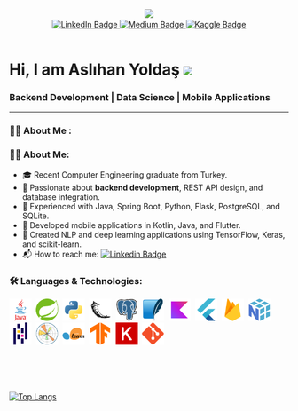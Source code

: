<div id="header" align="center">

  
  <img src= "https://media.giphy.com/media/v1.Y2lkPTc5MGI3NjExNGg2bWJpNXNhYndtd3FqaGYwNTVkbzYyeno1MWtuZmJsN2dpY2o4dCZlcD12MV9pbnRlcm5hbF9naWZfYnlfaWQmY3Q9cw/QTfX9Ejfra3ZmNxh6B/giphy.gif" width="200"/>
</div>

<div id="badges" align="center" >
 

  <a href="https://www.linkedin.com/in/aslihanyoldas/">
    <img src="https://img.shields.io/badge/LinkedIn-blue?style=for-the-badge&logo=linkedin&logoColor=white" alt="LinkedIn Badge"/>
  </a>
    <a href="https://medium.com/@aslihanyoldas24">
    <img src = "https://img.shields.io/badge/Medium-12100E?style=for-the-badge&logo=medium&logoColor=white" alt="Medium Badge"/>
  </a>

 </a>
    <a href="https://www.kaggle.com/aslhanyolda">
    <img src = "https://img.shields.io/badge/Kaggle-035a7d?style=for-the-badge&logo=kaggle&logoColor=white" alt="Kaggle Badge"/>
  </a>
</div>
<div id="badges" align="center" >
 <img src="https://komarev.com/ghpvc/?username=AslihanYoldas&style=flat-square&color=blue" alt=""/>
</div>  
<h1>
  Hi, I am Aslıhan Yoldaş
  <img src="https://media.giphy.com/media/hvRJCLFzcasrR4ia7z/giphy.gif" width="30px"/>
</h1>

### Backend Development | Data Science | Mobile Applications
--------


###  :woman_technologist: About Me :

### 👩‍💻 About Me:

- 🎓 Recent Computer Engineering graduate from Turkey.
- 🔭 Passionate about **backend development**, REST API design, and database integration.
- 🧠 Experienced with Java, Spring Boot, Python, Flask, PostgreSQL, and SQLite.
- 📱 Developed mobile applications in Kotlin, Java, and Flutter.
- 🤖 Created NLP and deep learning applications using TensorFlow, Keras, and scikit-learn.
- 📬 How to reach me: [![Linkedin Badge](https://img.shields.io/badge/-LinkedIn-blue?style=flat&logo=Linkedin&logoColor=white)](https://www.linkedin.com/in/aslihanyoldas/)

  
### 🛠 Languages & Technologies:
<div>
    <img src="https://github.com/devicons/devicon/blob/master/icons/java/java-original-wordmark.svg" title="Java" width="40" height="40"/>&nbsp;
    <img src="https://github.com/devicons/devicon/blob/master/icons/spring/spring-original.svg" title="Spring Boot" width="40" height="40"/>&nbsp;
    <img src="https://github.com/devicons/devicon/blob/master/icons/python/python-original.svg" title="Python" width="40" height="40"/>&nbsp;
    <img src="https://github.com/devicons/devicon/blob/master/icons/flask/flask-original.svg" title="Flask" width="40" height="40"/>&nbsp;
    <img src="https://github.com/devicons/devicon/blob/master/icons/postgresql/postgresql-original.svg" title="PostgreSQL" width="40" height="40"/>&nbsp;
    <img src="https://github.com/devicons/devicon/blob/master/icons/sqlite/sqlite-original.svg" title="SQLite" width="40" height="40"/>&nbsp;
    <img src="https://github.com/devicons/devicon/blob/master/icons/kotlin/kotlin-original.svg" title="Kotlin" width="40" height="40"/>&nbsp;
    <img src="https://github.com/devicons/devicon/blob/master/icons/flutter/flutter-original.svg" title="Flutter" width="40" height="40"/>&nbsp;
    <img src="https://github.com/devicons/devicon/blob/master/icons/firebase/firebase-original.svg" title="Firebase" width="40" height="40"/>&nbsp;
    <img src="https://github.com/devicons/devicon/blob/master/icons/numpy/numpy-original.svg" title="NumPy" width="40" height="40"/>&nbsp;
    <img src="https://github.com/devicons/devicon/blob/master/icons/pandas/pandas-original.svg" title="Pandas" width="40" height="40"/>&nbsp;
    <img src="https://github.com/devicons/devicon/blob/master/icons/matplotlib/matplotlib-original.svg" title="Matplotlib" width="40" height="40"/>&nbsp;
    <img src="https://github.com/devicons/devicon/blob/master/icons/scikitlearn/scikitlearn-original.svg" title="Scikit-learn" width="40" height="40"/>&nbsp;
    <img src="https://github.com/devicons/devicon/blob/master/icons/tensorflow/tensorflow-original.svg" title="TensorFlow" width="40" height="40"/>&nbsp;
    <img src="https://github.com/devicons/devicon/blob/master/icons/keras/keras-original.svg" title="Keras" width="40" height="40"/>&nbsp;
    <img src="https://github.com/devicons/devicon/blob/master/icons/git/git-original.svg" title="Git" width="40" height="40"/>&nbsp;
</div>

    

</div>
<br/><br/>

<br/><br/>
[![Top Langs](https://github-readme-stats.vercel.app/api/top-langs/?username=AslihanYoldas&layout=compact&theme=vision-friendly-dark)](https://github.com/anuraghazra/github-readme-stats)


<!--
**AslihanYoldas/AslihanYoldas** is a ✨ _special_ ✨ repository because its `README.md` (this file) appears on your GitHub profile.

Here are some ideas to get you started:

- 🔭 I’m currently working on ...
- 🌱 I’m currently learning ...
- 👯 I’m looking to collaborate on ...
- 🤔 I’m looking for help with ...
- 💬 Ask me about ...
- 📫 How to reach me: ...
- 😄 Pronouns: ...
- ⚡ Fun fact: ...
-->

